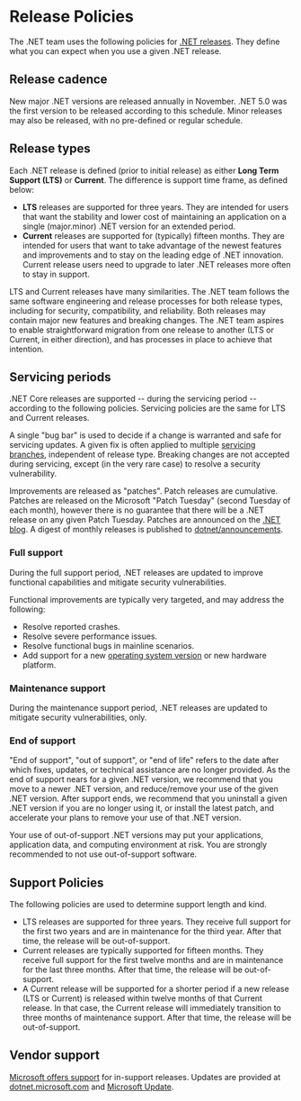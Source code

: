 # Release Policies

The .NET team uses the following policies for [.NET releases](releases.md). They define what you can expect when you use a given .NET release.

## Release cadence

New major .NET versions are released annually in November. .NET 5.0 was the first version to be released according to this schedule. Minor releases may also be released, with no pre-defined or regular schedule.

## Release types

Each .NET release is defined (prior to initial release) as either **Long Term Support (LTS)** or **Current**. The difference is support time frame, as defined below:

* **LTS** releases are supported for three years. They are intended for users that want the stability and lower cost of maintaining an application on a single (major.minor) .NET version for an extended period.
* **Current** releases are supported for (typically) fifteen months. They are intended for users that want to take advantage of the newest features and improvements and to stay on the leading edge of .NET innovation. Current release users need to upgrade to later .NET releases more often to stay in support.

LTS and Current releases have many similarities. The .NET team follows the same software engineering and release processes for both release types, including for security, compatibility, and reliability. Both releases may contain major new features and breaking changes. The .NET team aspires to enable straightforward migration from one release to another (LTS or Current, in either direction), and has processes in place to achieve that intention.

## Servicing periods

.NET Core releases are supported -- during the servicing period -- according to the following policies. Servicing policies are the same for LTS and Current releases.

A single "bug bar" is used to decide if a change is warranted and safe for servicing updates. A given fix is often applied to multiple [servicing branches](https://github.com/dotnet/core/blob/master/daily-builds.md#servicing-releases), independent of release type. Breaking changes are not accepted during servicing, except (in the very rare case) to resolve a security vulnerability.

Improvements are released as "patches". Patch releases are cumulative. Patches are released on the Microsoft "Patch Tuesday" (second Tuesday of each month), however there is no guarantee that there will be a .NET release on any given Patch Tuesday. Patches are announced on the [.NET blog](https://devblogs.microsoft.com/dotnet/). A digest of monthly releases is published to [dotnet/announcements](https://github.com/dotnet/announcements/labels/Monthly-Update).

### Full support

During the full support period, .NET releases are updated to improve functional capabilities and mitigate security vulnerabilities.

Functional improvements are typically very targeted, and may address the following:

* Resolve reported crashes.
* Resolve severe performance issues.
* Resolve functional bugs in mainline scenarios.
* Add support for a new [operating system version](os-lifecycle-policy.md) or new hardware platform.

### Maintenance support

During the maintenance support period, .NET releases are updated to mitigate security vulnerabilities, only.

### End of support

"End of support", "out of support", or "end of life" refers to the date after which fixes, updates, or technical assistance are no longer provided. As the end of support nears for a given .NET version, we recommend that you move to a newer .NET version, and reduce/remove your use of the given .NET version. After support ends, we recommend that you uninstall a given .NET version if you are no longer using it, or install the latest patch, and accelerate your plans to remove your use of that .NET version.

Your use of out-of-support .NET versions may put your applications, application data, and computing environment at risk. You are strongly recommended to not use out-of-support software.

## Support Policies

The following policies are used to determine support length and kind.

* LTS releases are supported for three years. They receive full support for the first two years and are in maintenance for the third year. After that time, the release will be out-of-support.
* Current releases are typically supported for fifteen months. They receive full support for the first twelve months and are in maintenance for the last three months. After that time, the release will be out-of-support.
* A Current release will be supported for a shorter period if a new release (LTS or Current) is released within twelve months of that Current release. In that case, the Current release will immediately transition to three months of maintenance support. After that time, the release will be out-of-support.

## Vendor support

[Microsoft offers support](microsoft-support.md) for in-support releases. Updates are provided at [dotnet.microsoft.com](https://dotnet.microsoft.com/download/dotnet) and [Microsoft Update](https://devblogs.microsoft.com/dotnet/net-core-updates-coming-to-microsoft-update/).

